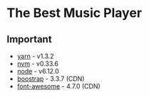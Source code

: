 # The Best Music Player

## Important

- [yarn](https://yarnpkg.com/en/docs/install#mac-stable) - v1.3.2
- [nvm](https://github.com/creationix/nvm) - v0.33.6
- [node](https://nodejs.org/) - v6.12.0
- [boostrap](https://getbootstrap.com/docs/3.3/) - 3.3.7 (CDN)
- [font-awesome](https://fontawesome.com/v4.7.0/) - 4.7.0 (CDN)
